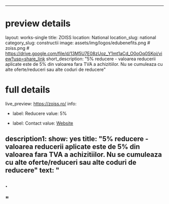 
---
# preview details
layout: works-single
title: ZOISS
location: National
location_slug: national
category_slug: constructii
image: assets/img/logos/edubenefits.png # zoiss.png  #  https://drive.google.com/file/d/13M5U7E08zUoz_Y1mt1aCd_O0oOq0SKoi/view?usp=share_link
short_description: "5% reducere - valoarea reducerii aplicate este de 5% din valoarea fara TVA a achizitiilor. Nu se cumuleaza cu alte oferte/reduceri sau alte coduri de reducere"

# full details
live_preview: https://zoiss.ro/
info:
  - label: Reducere
    value: 5%
    
  - label: Contact
    value: <a href="https://zoiss.ro/" target="_blank">Website</a>

description1:
  show: yes
  title: "5% reducere - valoarea reducerii aplicate este de 5% din valoarea fara TVA a achizitiilor. Nu se cumuleaza cu alte oferte/reduceri sau alte coduri de reducere"
  text: "<p>.</p>"
---
